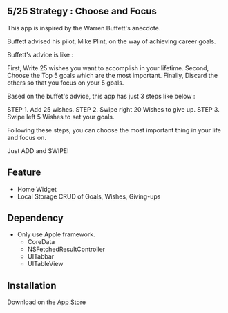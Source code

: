 ## 5/25 Strategy : Choose and Focus

This app is inspired by the Warren Buffett's anecdote.

Buffett advised his pilot, Mike Plint, on the way of achieving career goals.

Buffett's advice is like :

First, Write 25 wishes you want to accomplish in your lifetime.
Second, Choose the Top 5 goals which are the most important.
Finally, Discard the others so that you focus on your 5 goals.

Based on the buffet's advice, this app has just 3 steps like below :

STEP 1. Add 25 wishes.
STEP 2. Swipe right 20 Wishes to give up.
STEP 3. Swipe left 5 Wishes to set your goals.

Following these steps, you can choose the most important thing in your life and focus on.

Just ADD and SWIPE!

## Feature
- Home Widget
- Local Storage CRUD of Goals, Wishes, Giving-ups

## Dependency
- Only use Apple framework.
  - CoreData
  - NSFetchedResultController
  - UITabbar
  - UITableView

## Installation
Download on the [App Store](https://apps.apple.com/kr/app/5-25-strategy/id1529542972)

